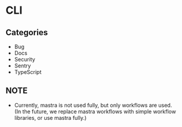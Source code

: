 # CLI

## Categories

- Bug
- Docs
- Security
- Sentry
- TypeScript


## NOTE

- Currently, mastra is not used fully, but only workflows are used.  
  (In the future, we replace mastra workflows with simple workflow libraries, or use mastra fully.)
